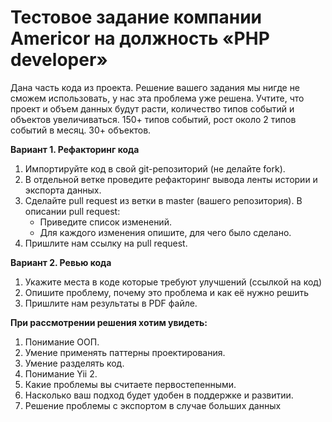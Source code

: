 # Тестовое задание компании Americor на должность «PHP developer»

Дана часть кода из проекта. Решение вашего задания мы нигде не сможем использовать, у нас эта проблема уже решена. Учтите, что проект и объем данных будут расти, количество типов событий и объектов увеличиваться. 150+ типов событий, рост около 2 типов событий в месяц. 30+ объектов.

**Вариант 1. Рефакторинг кода**

1. Импортируйте код в свой git-репозиторий (не делайте fork).
2. В отдельной ветке проведите рефакторинг вывода ленты истории и экспорта данных.
3. Сделайте pull request из ветки в master (вашего репозитория). В описании pull request:
    - Приведите список изменений.
    - Для каждого изменения опишите, для чего было сделано.
4. Пришлите нам ссылку на pull request.

**Вариант 2. Ревью кода**

1. Укажите места в коде которые требуют улучшений (ссылкой на код)
2. Опишите проблему, почему это проблема и как её нужно решить
3. Пришлите нам результаты в PDF файле.

**При рассмотрении решения хотим увидеть:**

1. Понимание ООП.
2. Умение применять паттерны проектирования.
3. Умение разделять код.
4. Понимание Yii 2.
5. Какие проблемы вы считаете первостепенными.
6. Насколько ваш подход будет удобен в поддержке и развитии.
7. Решение проблемы с экспортом в случае больших данных